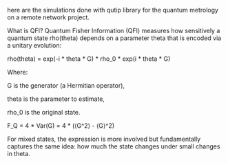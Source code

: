 here are the simulations done with qutip library for the quantum metrology on a remote network project.



What is QFI?
Quantum Fisher Information (QFI) measures how sensitively a quantum state rho(theta) depends on a parameter theta that is encoded via a unitary evolution:

rho(theta) = exp(-i * theta * G) * rho_0 * exp(i * theta * G)

Where:

G is the generator (a Hermitian operator),

theta is the parameter to estimate,

rho_0 is the original state.

F_Q = 4 * Var(G) = 4 * (⟨G^2⟩ - ⟨G⟩^2)

For mixed states, the expression is more involved but fundamentally captures the same idea: how much the state changes under small changes in theta.
